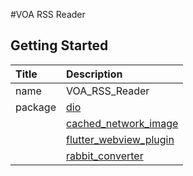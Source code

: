 #VOA RSS Reader

## Getting Started

| Title       | Description                                                                   |
| :---        |    :----                                                                      |
| name        | VOA_RSS_Reader                                                                |
| package     | [dio](https://pub.dev/packages/dio)                                           |
|             | [cached_network_image](https://pub.dev/packages/cached_network_image)         |
|             | [flutter_webview_plugin](https://pub.dev/packages/flutter_webview_plugin)     |
|             | [rabbit_converter](https://pub.dev/packages/rabbit_converter)                 |

